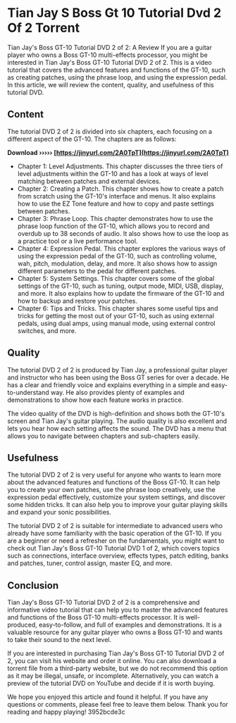 # Tian Jay S Boss Gt 10 Tutorial Dvd 2 Of 2 Torrent
 
 Tian Jay's Boss GT-10 Tutorial DVD 2 of 2: A Review 
If you are a guitar player who owns a Boss GT-10 multi-effects processor, you might be interested in Tian Jay's Boss GT-10 Tutorial DVD 2 of 2. This is a video tutorial that covers the advanced features and functions of the GT-10, such as creating patches, using the phrase loop, and using the expression pedal. In this article, we will review the content, quality, and usefulness of this tutorial DVD.
 
## Content
 
The tutorial DVD 2 of 2 is divided into six chapters, each focusing on a different aspect of the GT-10. The chapters are as follows:
 
**Download ››››› [https://jinyurl.com/2A0TpT](https://jinyurl.com/2A0TpT)**


 
- Chapter 1: Level Adjustments. This chapter discusses the three tiers of level adjustments within the GT-10 and has a look at ways of level matching between patches and external devices.
- Chapter 2: Creating a Patch. This chapter shows how to create a patch from scratch using the GT-10's interface and menus. It also explains how to use the EZ Tone feature and how to copy and paste settings between patches.
- Chapter 3: Phrase Loop. This chapter demonstrates how to use the phrase loop function of the GT-10, which allows you to record and overdub up to 38 seconds of audio. It also shows how to use the loop as a practice tool or a live performance tool.
- Chapter 4: Expression Pedal. This chapter explores the various ways of using the expression pedal of the GT-10, such as controlling volume, wah, pitch, modulation, delay, and more. It also shows how to assign different parameters to the pedal for different patches.
- Chapter 5: System Settings. This chapter covers some of the global settings of the GT-10, such as tuning, output mode, MIDI, USB, display, and more. It also explains how to update the firmware of the GT-10 and how to backup and restore your patches.
- Chapter 6: Tips and Tricks. This chapter shares some useful tips and tricks for getting the most out of your GT-10, such as using external pedals, using dual amps, using manual mode, using external control switches, and more.

## Quality
 
The tutorial DVD 2 of 2 is produced by Tian Jay, a professional guitar player and instructor who has been using the Boss GT series for over a decade. He has a clear and friendly voice and explains everything in a simple and easy-to-understand way. He also provides plenty of examples and demonstrations to show how each feature works in practice.
 
The video quality of the DVD is high-definition and shows both the GT-10's screen and Tian Jay's guitar playing. The audio quality is also excellent and lets you hear how each setting affects the sound. The DVD has a menu that allows you to navigate between chapters and sub-chapters easily.
 
## Usefulness
 
The tutorial DVD 2 of 2 is very useful for anyone who wants to learn more about the advanced features and functions of the Boss GT-10. It can help you to create your own patches, use the phrase loop creatively, use the expression pedal effectively, customize your system settings, and discover some hidden tricks. It can also help you to improve your guitar playing skills and expand your sonic possibilities.
 
The tutorial DVD 2 of 2 is suitable for intermediate to advanced users who already have some familiarity with the basic operation of the GT-10. If you are a beginner or need a refresher on the fundamentals, you might want to check out Tian Jay's Boss GT-10 Tutorial DVD 1 of 2, which covers topics such as connections, interface overview, effects types, patch editing, banks and patches, tuner, control assign, master EQ, and more.

## Conclusion
 
Tian Jay's Boss GT-10 Tutorial DVD 2 of 2 is a comprehensive and informative video tutorial that can help you to master the advanced features and functions of the Boss GT-10 multi-effects processor. It is well-produced, easy-to-follow, and full of examples and demonstrations. It is a valuable resource for any guitar player who owns a Boss GT-10 and wants to take their sound to the next level.
 
If you are interested in purchasing Tian Jay's Boss GT-10 Tutorial DVD 2 of 2, you can visit his website and order it online. You can also download a torrent file from a third-party website, but we do not recommend this option as it may be illegal, unsafe, or incomplete. Alternatively, you can watch a preview of the tutorial DVD on YouTube and decide if it is worth buying.
 
We hope you enjoyed this article and found it helpful. If you have any questions or comments, please feel free to leave them below. Thank you for reading and happy playing!
 3952bcde3c
 
